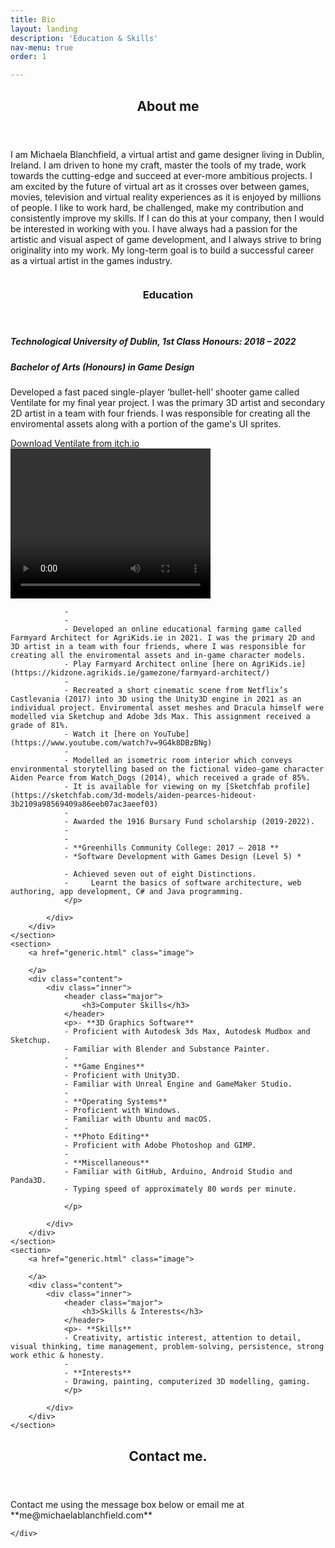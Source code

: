 ```yaml
---
title: Bio
layout: landing
description: 'Education & Skills'
nav-menu: true
order: 1

---
```


<!-- Main -->
<div id="main">

<!-- One -->
<section id="one">
	<div class="inner">
		<header class="major">
			<h2>About me</h2>
		</header>
		<p>I am Michaela Blanchfield, a virtual artist and game designer living in Dublin, Ireland. I am driven to hone my craft, master the tools of my trade, work towards the cutting-edge and succeed at ever-more ambitious projects. I am excited by the future of virtual art as it crosses over between games, movies, television and virtual reality experiences as it is enjoyed by millions of people. I like to work hard, be challenged, make my contribution and consistently improve my skills. If I can do this at your company, then I would be interested in working with you. I have always had a passion for the artistic and visual aspect of game development, and I always strive to bring originality into my work. My long-term goal is to build a successful career as a virtual artist in the games industry. </p>
	</div>
</section>

<!-- Two -->
<section id="two" class="spotlights">
	<section>
		<a href="generic.html" class="image">
			<img src="{% link assets/images/pic07.jpg %}" alt="" data-position="center center" />
		</a>
		<div class="content">
			<div class="inner">
				<header class="major">
					<h3>Education</h3>
				</header>
				<p><h5><b>Technological University of Dublin, 1st Class Honours: 2018 – 2022</b></h5>
				<h5><i>Bachelor of Arts (Honours) in Game Design</i></h5>
				<p>Developed a fast paced single-player ‘bullet-hell’ shooter game called Ventilate for my final year project. I was the primary 3D artist and secondary 2D artist in a team with four friends. I was responsible for creating all the enviromental assets along with a portion of the game's UI sprites.</p>
				<a href="https://inkfoxstudios.itch.io/ventilate">Download Ventilate from itch.io</a>
				<video width="320" height="240" controls>
					<source src="{ventilate.mp4" type="video/mp4">
				</video>
				

				
				
				- 
				-
				- Developed an online educational farming game called Farmyard Architect for AgriKids.ie in 2021. I was the primary 2D and 3D artist in a team with four friends, where I was responsible for creating all the enviromental assets and in-game character models.
				- Play Farmyard Architect online [here on AgriKids.ie](https://kidzone.agrikids.ie/gamezone/farmyard-architect/)
				-
				- Recreated a short cinematic scene from Netflix’s Castlevania (2017) into 3D using the Unity3D engine in 2021 as an individual project. Enviromental asset meshes and Dracula himself were modelled via Sketchup and Adobe 3ds Max. This assignment received a grade of 81%.
				- Watch it [here on YouTube](https://www.youtube.com/watch?v=9G4k8DBzBNg)
				-
				- Modelled an isometric room interior which conveys environmental storytelling based on the fictional video-game character Aiden Pearce from Watch_Dogs (2014), which received a grade of 85%. 
				- It is available for viewing on my [Sketchfab profile](https://sketchfab.com/3d-models/aiden-pearces-hideout-3b2109a98569409a86eeb07ac3aeef03) 
				-
				- Awarded the 1916 Bursary Fund scholarship (2019-2022). 
				-
				-
				- **Greenhills Community College: 2017 – 2018 **
				- *Software Development with Games Design (Level 5) *
				
				- Achieved seven out of eight Distinctions. 
				-     Learnt the basics of software architecture, web authoring, app development, C# and Java programming.
				</p>
				
			</div>
		</div>
	</section>
	<section>
		<a href="generic.html" class="image">
			
		</a>
		<div class="content">
			<div class="inner">
				<header class="major">
					<h3>Computer Skills</h3>
				</header>
				<p>- **3D Graphics Software**
				- Proficient with Autodesk 3ds Max, Autodesk Mudbox and Sketchup. 
				- Familiar with Blender and Substance Painter. 
				-
				- **Game Engines** 
				- Proficient with Unity3D. 
				- Familiar with Unreal Engine and GameMaker Studio. 
				-
				- **Operating Systems**
				- Proficient with Windows. 
				- Familiar with Ubuntu and macOS. 
				-
				- **Photo Editing** 
				- Proficient with Adobe Photoshop and GIMP. 
				-
				- **Miscellaneous** 
				- Familiar with GitHub, Arduino, Android Studio and Panda3D. 
				- Typing speed of approximately 80 words per minute. 				
				
				</p>
				
			</div>
		</div>
	</section>
	<section>
		<a href="generic.html" class="image">
			
		</a>
		<div class="content">
			<div class="inner">
				<header class="major">
					<h3>Skills & Interests</h3>
				</header>
				<p>- **Skills**
				- Creativity, artistic interest, attention to detail, visual thinking, time management, problem-solving, persistence, strong work ethic & honesty.
				- 
				- **Interests** 
				- Drawing, painting, computerized 3D modelling, gaming. 
				</p>
			
			</div>
		</div>
	</section>
</section>

<!-- Three -->
<section id="three">
	<div class="inner">
		<header class="major">
			<h2>Contact me.</h2>
		</header>
		<p>Contact me using the message box below or email me at **me@michaelablanchfield.com** </p>
		
	</div>
</section>

</div>
